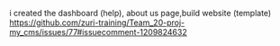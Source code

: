 i created the dashboard (help), about us page,build website (template)
https://github.com/zuri-training/Team_20-proj-my_cms/issues/77#issuecomment-1209824632
